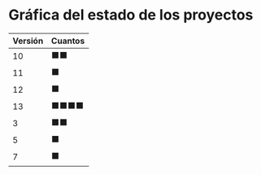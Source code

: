 # Gráfica del estado de los proyectos


| Versión | Cuantos               |
|---------|-----------------------|
| 10 | ⬛⬛|
| 11 | ⬛|
| 12 | ⬛|
| 13 | ⬛⬛⬛⬛|
| 3 | ⬛⬛|
| 5 | ⬛|
| 7 | ⬛|

